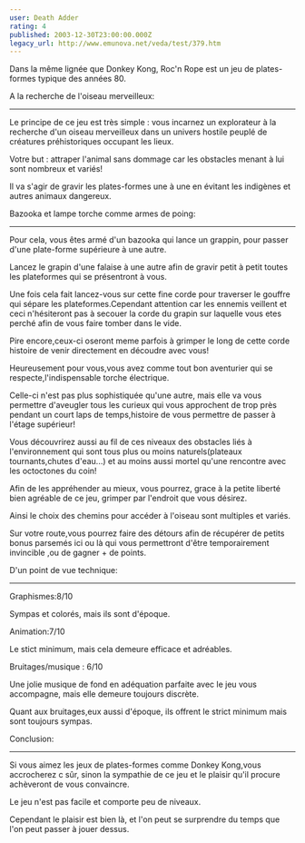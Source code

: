 ```yaml
---
user: Death Adder
rating: 4
published: 2003-12-30T23:00:00.000Z
legacy_url: http://www.emunova.net/veda/test/379.htm
---
```

Dans la même lignée que Donkey Kong, Roc'n Rope est un jeu de plates-formes typique des années 80\.  

  

  

A la recherche de l'oiseau merveilleux:  

-----------------------------------------------  

Le principe de ce jeu est très simple : vous incarnez un explorateur à la recherche d'un oiseau merveilleux dans un univers hostile peuplé de créatures préhistoriques occupant les lieux.  

Votre but : attraper l'animal sans dommage car les obstacles menant à lui sont nombreux et variés!   

Il va s'agir de gravir les plates-formes une à une en évitant les indigènes et autres animaux dangereux.   

  

  

Bazooka et lampe torche comme armes de poing:  

-------------------------------------------------------------  

Pour cela, vous êtes armé d'un bazooka qui lance un grappin, pour passer d'une plate-forme supérieure à une autre.  

Lancez le grapin d'une falaise à une autre afin de gravir petit à petit toutes les plateformes qui se présentront à vous.  

Une fois cela fait lancez-vous sur cette fine corde pour traverser le gouffre qui sépare les plateformes.Cependant attention car les ennemis veillent et ceci n'hésiteront pas à secouer la corde du grapin sur laquelle vous etes perché afin de vous faire tomber dans le vide.  

Pire encore,ceux-ci oseront meme parfois à grimper le long de cette corde histoire de venir directement en découdre avec vous!  

Heureusement pour vous,vous avez comme tout bon aventurier qui se respecte,l'indispensable torche électrique.  

Celle-ci n'est pas plus sophistiquée qu'une autre, mais elle va vous permettre d'aveugler tous les curieux qui vous approchent de trop près pendant un court laps de temps,histoire de vous permettre de passer à l'étage supérieur!  

Vous découvrirez aussi au fil de ces niveaux des obstacles liés à l'environnement qui sont tous plus ou moins naturels(plateaux tournants,chutes d'eau...) et au moins aussi mortel qu'une rencontre avec les octoctones du coin!  

Afin de les appréhender au mieux, vous pourrez, grace à la petite liberté bien agréable de ce jeu, grimper par l'endroit que vous désirez.  

Ainsi le choix des chemins pour accéder à l'oiseau sont multiples et variés.  

Sur votre route,vous pourrez faire des détours afin de récupérer de petits bonus parsemés ici ou là qui vous permettront d'être temporairement invincible ,ou de gagner + de points.  

  

  

D'un point de vue technique:  

------------------------------------  

Graphismes:8/10  

Sympas et colorés, mais ils sont d'époque.  

  

Animation:7/10  

Le stict minimum, mais cela demeure efficace et adréables.  

  

Bruitages/musique : 6/10  

Une jolie musique de fond en adéquation parfaite avec le jeu vous accompagne, mais elle demeure toujours discrète.  

Quant aux bruitages,eux aussi d'époque, ils offrent le strict minimum mais sont toujours sympas.  

  

  

Conclusion:  

---------------  

Si vous aimez les jeux de plates-formes comme Donkey Kong,vous accrocherez c sûr, sinon la sympathie de ce jeu et le plaisir qu'il procure achèveront de vous convaincre.  

Le jeu n'est pas facile et comporte peu de niveaux.  

Cependant le plaisir est bien là, et l'on peut se surprendre du temps que l'on peut passer à jouer dessus.